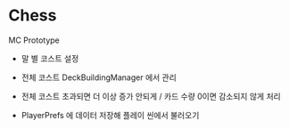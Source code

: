 # Chess
MC Prototype

- 말 별 코스트 설정
- 전체 코스트 DeckBuildingManager 에서 관리
- 전체 코스트 초과되면 더 이상 증가 안되게 / 카드 수량 0이면 감소되지 않게 처리

- PlayerPrefs 에 데이터 저장해 플레이 씬에서 불러오기